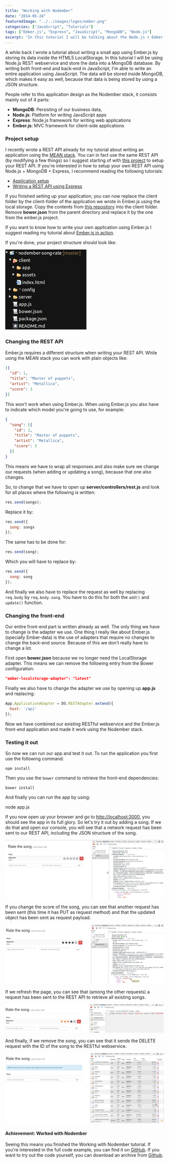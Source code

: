 ```yaml
---
title: "Working with Nodember"
date: "2014-05-24"
featuredImage: "../../images/logos/ember.png"
categories: ["JavaScript", "Tutorials"]
tags: ["Ember.js", "Express", "JavaScript", "MongoDB", "Node.js"]
excerpt: "In this tutorial I will be talking about the Node.js + Ember.js + Express + MongoDB stack, more commonly known as the Nodember stack."
---
```


A while back I wrote a tutorial about writing a small app using Ember.js by storing its data inside the HTML5 LocalStorage. In this tutorial I will be using Node.js REST webservice and store the data into a MongoDB database. By writing both front-end and back-end in JavaScript, I'm able to write an entire application using JavaScript. The data will be stored inside MongoDB, which makes it easy as well, because that data is being stored by using a JSON structure.

People refer to this application design as the Nodember stack, it consists mainly out of 4 parts:

- **MongoDB**: Persisting of our business data,
- **Node.js**: Platform for writing JavaScript apps
- **Express**: Node.js framework for writing web applications
- **Ember.js**: MVC framework for client-side applications

### Project setup

I recently wrote a REST API already for my tutorial about writing an application using the [MEAN stack](/mean-stack/ "Working with the MEAN stack"). You can in fact use the same REST API (by modifying a few things) so I suggest starting of with [this project](https://github.com/song-rate-mvc/mean-song-rate) to setup your REST API. If you're interested in how to setup your own REST API using Node.js + MongoDB + Express, I recommend reading the following tutorials:

- [Application setup](/mean-application-setup/ "Working with the MEAN stack: Application setup")
- [Writing a REST API using Express](/mean-mvc/ "Working with the MEAN stack: MVC")

If you finished setting up your application, you can now replace the client folder by the client-folder of the application we wrote in Ember.js using the local storage. Copy the contents from [this repository](https://github.com/song-rate-mvc/ember-song-rate) into the client folder. Remove **bower.json** from the parent directory and replace it by the one from the ember.js project.

If you want to know how to write your own application using Ember.js I suggest reading my tutorial about [Ember.js in action](/ember-js-action/ "Ember.js in action").

If you're done, your project structure should look like:

![project-structure](images/project-structure.png)

### Changing the REST API

Ember.js requires a different structure when writing your REST API. While using the MEAN stack you can work with plain objects like:

```json
[{
  "id": 1,
  "title": "Master of puppets",
  "artist": "Metallica",
  "score": 3
}]
```

This won't work when using Ember.js. When using Ember.js you also have to indicate which model you're going to use, for example:

```json
{
  "song": [{
    "id": 1,
    "title": "Master of puppets",
    "artist": "Metallica",
    "score": 3
  }]
}
```

This means we have to wrap all responses and also make sure we change our requests (when adding or updating a song), because that one also changes.

So, to change that we have to open up **server/controllers/rest.js** and look for all places where the following is written:

```javascript
res.send(songs);
```

Replace it by:

```javascript
res.send({
  song: songs
});
```

The same has to be done for:

```javascript
res.send(song);
```

Which you will have to replace by:

```javascript
res.send({
  song: song
});
```

And finally we also have to replace the request as well by replacing `req.body` by `req.body.song`. You have to do this for both the `add()` and `update()` function.

### Changing the front-end

Our entire front-end part is written already as well. The only thing we have to change is the adapter we use. One thing I really like about Ember.js (specially Ember-data) is the use of adapters that require no changes to change the back-end source. Because of this we don't really have to change a lot.

First open **bower.json** because we no longer need the LocalStorage adapter. This means we can remove the following entry from the Bower configuration:

```json
"ember-localstorage-adapter": "latest"
```

Finally we also have to change the adapter we use by opening up **app.js** and replacing:

```javascript
App.ApplicationAdapter = DS.RESTAdapter.extend({
  host: '/api'
});
```

Now we have combined our existing RESTful webservice and the Ember.js front-end application and made it work using the Nodember stack.

### Testing it out

So now we can run our app and test it out. To run the application you first use the following command:

```
npm install
```

Then you use the `bower` command to retrieve the front-end dependencies:

```
bower install
```

And finally you can run the app by using:

node app.js

If you now open up your browser and go to [http://localhost:3000](http://localhost:3000), you should see the app in its full glory. So let's try it out by adding a song. If we do that and open our console, you will see that a network request has been sent to our REST API, including the JSON structure of the song.

![add-song](images/add-song1.png)

If you change the score of the song, you can see that another request has been sent (this time it has PUT as request method) and that the updated object has been sent as request payload.

![update-song](images/update-song1.png)

If we refresh the page, you can see that (among the other requests) a request has been sent to the REST API to retrieve all existing songs.

![get-songs](images/get-songs.png)

And finally, if we remove the song, you can see that it sends the DELETE request with the ID of the song to the RESTful webservice.

![delete-song](images/delete-song.png)

#### Achievement: Worked with Nodember

Seeing this means you finished the Working with Nodember tutorial. If you're interested in the full code example, you can find it on [GitHub](https://github.com/song-rate-mvc/nodember-song-rate). If you want to try out the code yourself, you can download an archive from [Github](https://github.com/song-rate-mvc/nodember-song-rate/archive/master.zip).

